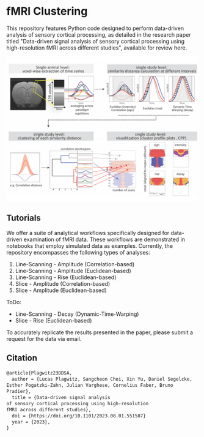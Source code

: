 # fMRI Clustering

This repository features Python code designed 
to perform data-driven analysis of sensory 
cortical processing, as detailed in the 
research paper titled "Data-driven signal analysis 
of sensory cortical processing using high-resolution 
fMRI across different studies", 
available for review here.

<p align="center">
<img src="./demo/img.png">
</p>

## Tutorials

We offer a suite of analytical workflows specifically 
designed for data-driven examination of fMRI data. 
These workflows are demonstrated in notebooks that 
employ simulated data as examples. Currently, the 
repository encompasses the following types of analyses:
1. Line-Scanning - Amplitude (Correlation-based)
2. Line-Scanning - Amplitude (Euclidean-based)
3. Line-Scanning - Rise (Euclidean-based)
4. Slice - Amplitude (Correlation-based)
5. Slice - Amplitude (Euclidean-based)

ToDo:
- Line-Scanning - Decay (Dynamic-Time-Warping)
- Slice - Rise (Euclidean-based)

To accurately replicate the results presented in the paper, 
please submit a request for the data via email.

## Citation

```
@article{Plagwitz23DDSA,
  author = {Lucas Plagwitz, Sangcheon Choi, Xin Yu, Daniel Segelcke, Esther Pogatzki-Zahn, Julian Varghese, Cornelius Faber, Bruno Pradier},
  title = {Data-driven signal analysis 
of sensory cortical processing using high-resolution 
fMRI across different studies},
  doi = {https://doi.org/10.1101/2023.08.01.551587}
  year = {2023},
}
```